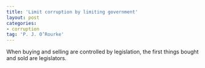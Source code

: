 ```yaml
---
title: 'Limit corruption by limiting government'
layout: post
categories:
- corruption
tag: 'P. J. O’Rourke'
---
```


When buying and selling are controlled by legislation, the first things bought and sold are legislators.